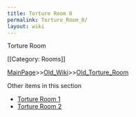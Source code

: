 ```yaml
---
title: Torture Room 0
permalink: Torture_Room_0/
layout: wiki
---
```

Torture Room

[[Category: Rooms]]

[MainPage](/keeperrl_wiki/ "wikilink")>>[Old_Wiki](/keeperrl_wiki/Old_Wiki "wikilink")>>[Old_Torture_Room](/keeperrl_wiki/Old_Torture_Room "wikilink")

Other items in this section
-    [Torture Room 1](/keeperrl_wiki/Torture_Room_1 "wikilink")
-    [Torture Room 2](/keeperrl_wiki/Torture_Room_2 "wikilink")
